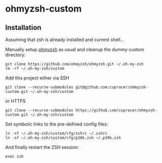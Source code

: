 # ohmyzsh-custom

## Installation

Assuming that zsh is already installed and current shell...

Manually setup [ohmyzsh](https://github.com/ohmyzsh/ohmyzsh) as usual and cleanup the dummy custom directory:
```
git clone https://github.com/ohmyzsh/ohmyzsh.git ~/.oh-my-zsh
rm -rf ~/.oh-my-zsh/custom
```
Add this project either via SSH
```
git clone --recurse-submodules git@github.com:cupracer/ohmyzsh-custom.git ~/.oh-my-zsh/custom
```
or HTTPS
```
git clone --recurse-submodules https://github.com/cupracer/ohmyzsh-custom.git ~/.oh-my-zsh/custom
```
Set symbolic links to the pre-defined config files:
```
ln -sf ~/.oh-my-zsh/custom/cfg/zshrc ~/.zshrc
ln -sf ~/.oh-my-zsh/custom/cfg/p10k.zsh ~/.p10k.zsh
```
And finally restart the ZSH session:
```
exec zsh
```

